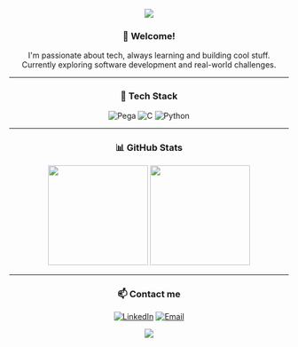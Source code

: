<p align="center">
  <img src="https://capsule-render.vercel.app/api?type=waving&color=0e76a8&height=180&section=header&text=Hey!%20I'm%20Hugo&fontSize=30&fontColor=ffffff" />
</p>

<div align="center">

### 👋 Welcome!

I'm passionate about tech, always learning and building cool stuff.  
Currently exploring software development and real-world challenges.

---

### 🧠 Tech Stack

![Pega](https://img.shields.io/badge/Pega-2D2D83?style=for-the-badge&logo=pegasystems&logoColor=white)
![C](https://img.shields.io/badge/C-00599C?style=for-the-badge&logo=c&logoColor=white)
![Python](https://img.shields.io/badge/Python-3776AB?style=for-the-badge&logo=python&logoColor=white)

---

### 📊 GitHub Stats

<img height="180em" src="https://github-readme-stats.vercel.app/api?username=hugoaugusto223&show_icons=true&theme=tokyonight&hide_border=true" />
<img height="180em" src="https://github-readme-stats.vercel.app/api/top-langs/?username=hugoaugusto223&layout=compact&theme=tokyonight&hide_border=true" />

---

### 📫 Contact me

[![LinkedIn](https://img.shields.io/badge/LinkedIn-blue?style=for-the-badge&logo=linkedin&logoColor=white)](https://www.linkedin.com/in/hugo-augusto-87a68a304/)
[![Email](https://img.shields.io/badge/Gmail-D14836?style=for-the-badge&logo=gmail&logoColor=white)](mailto:augustohugo291@gmail.com)

</div>

<p align="center">
  <img src="https://capsule-render.vercel.app/api?type=waving&color=0e76a8&height=120&section=footer"/>
</p>
